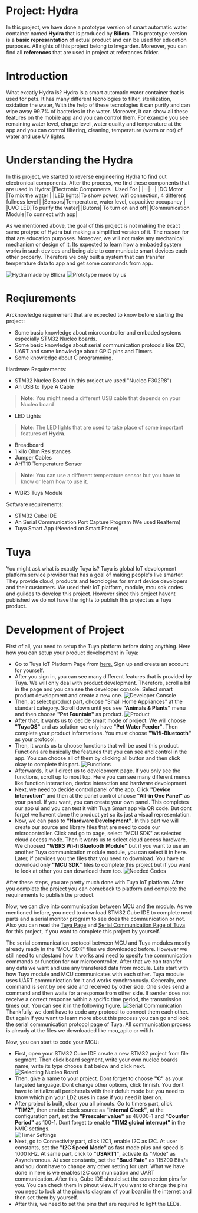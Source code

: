 # Project: Hydra 
In this project, we have done a prototype version of smart automatic water container named **Hydra** that is produced by **Bilicra**. This prototype version is a **basic represantation** of actual product and can be used for education purposes. All rights of this project belong to Invgarden. Moreover, you can find all **references** that are used in project at referances folder.

# Introduction
What excatly Hydra is? Hydra is a smart automatic water container that is used for pets.  It has many different tecnologies to filter, sterilization, oxidation the water,  With the help of these tecnologies it can purify and can wipe away 99.7% of bacteries in the water.  Moreover, it can show all these features on the mobile app and you can control them. For example you see remaining water level, charge level ,water quality and temperature at the app and you can control filtering, cleaning, temperature (warm or not) of water and use UV lights.    
# Understanding the Hydra
In this project, we started to reverse engineering Hydra to find out electronical components. After the process, we find these components that are used in Hydra: 
|Electronic Components  | Used For |
|--|--|
|DC Motor  |To mix the water  |
|LED lights|To show power, wifi connection, 4 different fullness level |
|Sensors|Temperature, water level, capacitive occupancy |
|UVC LED|To purify the water|
|Butons| To turn on and off|
|Communication Module|To connect with app|

As we mentioned above, the goal of this project is not making the exact same protype of Hydra but making a simplified version of it. The reason for that are education purposes. Moreover, we will not make any mechanical mechanism or design of it.  Its expected to learn how a embaded system works in such devices and being able to communicate smart devices each other properly. Therefore we only built a system that can transfer temperature data to app and get some commands from app.  

![Hydra made by Bllicra](https://photos.app.goo.gl/JGefE7xcDvm5nJMZ8) ![Prototype made by us](https://photos.app.goo.gl/fMEzrB1zA3G8A78v7)

# Reqiurements

Arcknowledge requirement that are expected to know before starting the project: 
- Some basic knowledge about microcontroller and embaded systems especially STM32 Nucleo boards.
- Some basic knowledge about serial communication protocols like I2C, UART and some knowledge about GPIO pins and Timers.
- Some knowledge about C programming.

Hardware Requirements: 
- STM32 Nucleo Board (In this project we used "Nucleo F302R8")
- An USB to Type A Cable  
> **Note:** You might need a different USB cable that depends on your Nucleo board
-   LED Lights 
> **Note:**  The LED lights that are used to take place of some important features of **Hydra**. 
- Breadboard
- 1 kilo Ohm Resistances
- Jumper Cables
- AHT10 Temperature Sensor
>**Note:** You can use a different temperature sensor but you have to know or learn how to use it.
- WBR3 Tuya Module

Software requirements:
- STM32 Cube IDE
- An Serial Communication Port Capture Program (We used Realterm) 
- Tuya Smart App (Needed on Smart Phone)
# Tuya 
You might ask what is exactly Tuya is? Tuya is global IoT devolopment platform service provider that has a goal of making people's live smarter. They provide cloud, products and tecnologies for smart device devolopers and their customers. We used their IoT platform, module, mcu sdk codes and guildes to develop this project. However since this project havent published we do not have the rights to publish this project as a Tuya product. 

# Development of Project

First of all, you need to setup the Tuya platform before doing anything. Here how you can setup your product development in Tuya:
- Go to Tuya IoT Platform Page from [here.](https://auth.tuya.com/?from=https://iot.tuya.com/) Sign up and create an account for yourself. 
- After you sign in, you can see many different features that is provided by Tuya. We will only deal with product development. Therefore, scroll a bit in the page and you can see the developer console. Select smart product development and create a new one.
![Developer Console](https://photos.app.goo.gl/5gUNtXUGLK57TxEK8)
- Then, at select product part, choose "Small Home Appliances" at the standart category. Scroll down until you see **"Animals & Plants"**  menu and then choose **"Pet Fountain"** as product.
![Product](https://prnt.sc/S2y3UTnPErgR)
- After that, it wants us to decide smart mode of project. We will choose **"TuyaOS"** and as solution we only have **"Pet Water Feeder"**. Then complete your product informations. You must choose **"Wifi-Bluetooth"** as your protocol. 
-  Then, it wants us to choose functions that will be used this product. Functions are basically the features that you can see and control in the app. You can choose all of them by clicking all button and then click okay to complete this part.
![Functions](https://prnt.sc/4gn626EPeWNO)
- Afterwards, it will direct us to development page. If you only see the functions, scroll up to most top. Here you can see many different menus like function interaction, device interaction and hardware devolopment. 
- Next, we need to decide control panel of the app. Click **"Device Interaction"** and then at the panel control choose **"All-in One Panel"** as your panel. If you want, you can create your own panel. This completes our app ui and you can test it with Tuya Smart app via QR code. But dont forget we havent done the product yet so its just a visual representation.
- Now, we can pass to **"Hardware Development"**. In this part we will create our source and library files that are need to code our microcontroller. Click and go to page, select "MCU SDK" as  selected cloud access mode. Then it wants us to select cloud access hardware. We choosed **"WBR3 Wi-fi Bluetooth Module"** but if you want to use an another Tuya communication module module, you can select it in here.  Later, if provides you the files that you need to download. You have to download only **"MCU SDK"** files to complete this project but if you want to look at other you can download them too. 
![Needed Codes](https://photos.app.goo.gl/gknreDPt6EcK8WF66)

After these steps, you are pretty much done with Tuya IoT platform. After you complete the project you can comeback to platform and complete the requirements to publish the product.

Now, we can dive into communication between MCU and the module. As we mentioned before, you need to download STM32 Cube IDE to complete next parts and a serial monitor program to see does the communication or not. Also you can read the [Tuya Page](https://developer.tuya.com/en/docs/iot/overview-of-migrating-tuyas-mcu-sdk?id=K9hhi0xr5vll9) and [Serial Communication Page of Tuya](https://developer.tuya.com/en/docs/iot/tuya-cloud-universal-serial-port-access-protocol?id=K9hhi0xxtn9cb) for this project, if you want to complete this project by yourself. 

The serial communication protocol between MCU and Tuya modules mostly already ready in the "MCU SDK" files we downloaded before. However we still need to undestand how it works and need to spesify the communication commands or function for our microcontroller. After that we can transfer any data we want and use any transfered data from module. Lets start with how Tuya module and MCU communicates with each other. Tuya module uses UART communication for it and works synchronously. Generally, one command is sent by one side and received by other side. One sides send a command and then waits for a response from other side. If sender does not receive a correct response within a spcific time period, the transmission times out. You can see it in the following figure.
![Serial Communication](https://photos.app.goo.gl/rTvqYAmkp2mhJbNE6) 
Thankfully, we dont have to code any protocol to connect them each other. But again If you want to learn more about this process you can go and look the serial communication protocol page of Tuya. All communication process is already at   the files we downloaded like mcu_api.c or wifi.h. 

Now, you can start to code your MCU:
- First, open your STM32 Cube IDE create a new STM32 project from file segment.  Then click board segment, write your own nucleo boards name, write its type choose it at below and click next.
 ![Selecting Nucleo Board](https://photos.app.goo.gl/xHwghZhkhctndrK58)
- Then, give a name to your project. Dont forget to choose **"C"** as your targeted language. Dont change other options, click finnish. You dont have to	 initialize all peripherals with their defult mode but you need to know which pin your LD2 uses in case if you need it later on. 
- After project is built, clear you all pinouts. Go to timers part, click **"TIM2"**, then enable clock source as **"Internal Clock"**, at the configuration part, set the **"Prescaler value"** as 48000-1 and **"Counter Period"** as 100-1. Dont forget to enable **"TIM2 global interrupt"** in the NVIC settings.  
![Timer Settings](https://photos.app.goo.gl/aWLcTsTscxtBWGtN9)  
- Next, go to Connectivity part, click I2C1, enable I2C as I2C. At user constants, set the **"I2C Speed Mode"** as fast mode plus and speed is 1000 kHz. At same part, click to **"USART1"**, activate its "Mode" as Asynchronous. At user constants, set the **"Baud Rate"** as 115200 Bits/s and you dont have to change any other setting for uart. What we have done in here is we enables I2C communication and UART communication. After this, Cube IDE should set the connection pins for you. You can check them in pinout view. If you want to change the pins you need to look at the pinouts diagram of your board in the internet and then set them by yourself.
- After this, we need to set the pins that are required to light the LEDs.  
